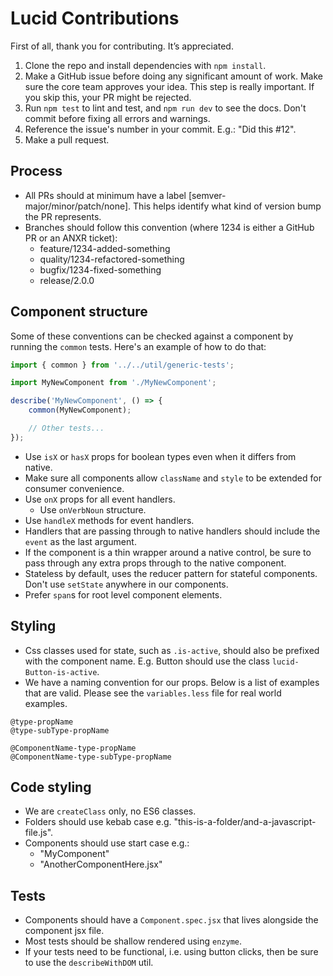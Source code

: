 # Lucid Contributions

First of all, thank you for contributing. It’s appreciated.

1. Clone the repo and install dependencies with `npm install`.
2. Make a GitHub issue before doing any significant amount of work. Make sure the core team approves your idea. This step is really important. If you skip this, your PR might be rejected.
3. Run `npm test` to lint and test, and `npm run dev` to see the docs. Don't commit before fixing all errors and warnings.
4. Reference the issue's number in your commit. E.g.: "Did this #12".
5. Make a pull request.

## Process

- All PRs should at minimum have a label [semver-major/minor/patch/none]. This helps identify what kind of version bump the PR represents.
- Branches should follow this convention (where 1234 is either a GitHub PR or an ANXR ticket):
  - feature/1234-added-something
  - quality/1234-refactored-something
  - bugfix/1234-fixed-something
  - release/2.0.0

## Component structure

Some of these conventions can be checked against a component by running the `common` tests. Here's an example of how to do that:

```javascript
import { common } from '../../util/generic-tests';

import MyNewComponent from './MyNewComponent';

describe('MyNewComponent', () => {
	common(MyNewComponent);

	// Other tests...
});
```

- Use `isX` or `hasX` props for boolean types even when it differs from native.
- Make sure all components allow `className` and `style` to be extended for consumer convenience.
- Use `onX` props for all event handlers.
  - Use `onVerbNoun` structure.
- Use `handleX` methods for event handlers.
- Handlers that are passing through to native handlers should include the `event` as the last argument.
- If the component is a thin wrapper around a native control, be sure to pass through any extra props through to the native component.
- Stateless by default, uses the reducer pattern for stateful components. Don't use `setState` anywhere in our components.
- Prefer `span`s for root level component elements.

## Styling

- Css classes used for state, such as `.is-active`, should also be prefixed with the component name. E.g. Button should use the class `lucid-Button-is-active`.
- We have a naming convention for our props. Below is a list of examples that are valid. Please see the `variables.less` file for real world examples.

```
@type-propName
@type-subType-propName

@ComponentName-type-propName
@ComponentName-type-subType-propName
```

## Code styling

- We are `createClass` only, no ES6 classes.
- Folders should use kebab case e.g. "this-is-a-folder/and-a-javascript-file.js".
- Components should use start case e.g.:
  - "MyComponent"
  - "AnotherComponentHere.jsx"

## Tests

- Components should have a `Component.spec.jsx` that lives alongside the component jsx file.
- Most tests should be shallow rendered using `enzyme`.
- If your tests need to be functional, i.e. using button clicks, then be sure to use the `describeWithDOM` util.

